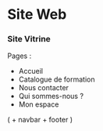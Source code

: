 # Site Web #

### Site Vitrine ###

Pages :
- Accueil
- Catalogue de formation
- Nous contacter
- Qui sommes-nous ?
- Mon espace

( + navbar + footer )
